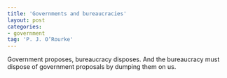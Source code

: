 ```yaml
---
title: 'Governments and bureaucracies'
layout: post
categories:
- government
tag: 'P. J. O’Rourke'
---
```


Government proposes, bureaucracy disposes. And the bureaucracy must dispose of government proposals by dumping them on us.